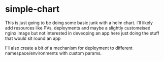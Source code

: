 # simple-chart

This is just going to be doing some basic junk with a helm chart. I'll likely add resources like
PVs, deployments and maybe a slightly customeised nginx image but not interested in deveoping an app
here just doing the stuff that would sit round an app

I'll also create a bit of a mechanism for deployment to different namespace/environments with custom params.


